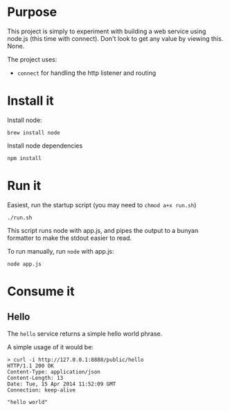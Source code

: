 Purpose
=======
This project is simply to experiment with building a web service using node.js (this time with connect).  Don't look to get any value by viewing this.  None.

The project uses:
- `connect` for handling the http listener and routing


Install it
==========
Install node:
```
brew install node
```


Install node dependencies
```
npm install 
```

Run it
======
Easiest, run the startup script (you may need to `chmod a+x run.sh`)
```
./run.sh
```

This script runs node with app.js, and pipes the output to a bunyan formatter to make the stdout easier to read.

To run manually, run `node` with app.js:
```
node app.js
```

Consume it
==========

Hello
-----
The `hello` service returns a simple hello world phrase.

A simple usage of it would be:
```
> curl -i http://127.0.0.1:8888/public/hello
HTTP/1.1 200 OK
Content-Type: application/json
Content-Length: 13
Date: Tue, 15 Apr 2014 11:52:09 GMT
Connection: keep-alive

"hello world"
```
